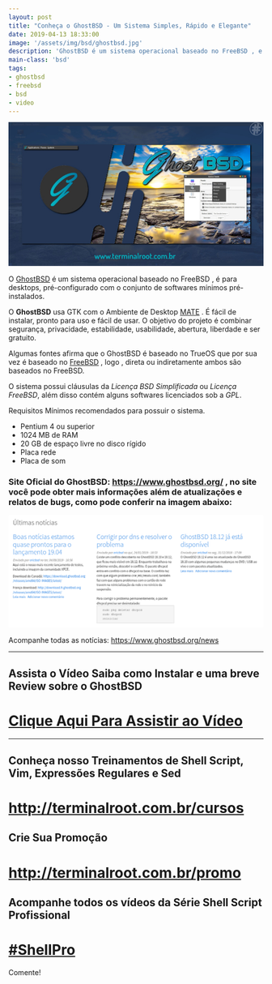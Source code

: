 ```yaml
---
layout: post
title: "Conheça o GhostBSD - Um Sistema Simples, Rápido e Elegante"
date: 2019-04-13 18:33:00
image: '/assets/img/bsd/ghostbsd.jpg'
description: 'GhostBSD é um sistema operacional baseado no FreeBSD , e é para desktops.'
main-class: 'bsd'
tags:
- ghostbsd
- freebsd
- bsd
- video
---
```


![Conheça o GhostBSD - Um Sistema Simples, Rápido e Elegante](/assets/img/bsd/ghostbsd.jpg "GhostBSD")

O [GhostBSD](https://www.ghostbsd.org/) é um sistema operacional baseado no FreeBSD  , é para desktops, pré-configurado com o conjunto de softwares mínimos pré-instalados.

O **GhostBSD** usa GTK com o Ambiente de Desktop [MATE](http://cse.google.com.br/cse?cx=004473188612396442360:qs2ekmnkweq&q=MATE) . É fácil de instalar, pronto para uso e fácil de usar. O objetivo do projeto é combinar segurança, privacidade, estabilidade, usabilidade, abertura, liberdade e ser gratuito.

Algumas fontes afirma que o GhostBSD é baseado no TrueOS que por sua vez é baseado no [FreeBSD](http://cse.google.com.br/cse?cx=004473188612396442360:qs2ekmnkweq&q=freebsd) , logo , direta ou indiretamente ambos são baseados no FreeBSD.

O sistema possui cláusulas da *Licença BSD Simplificada* ou *Licença FreeBSD*, além disso contém alguns softwares licenciados sob a *GPL*.

Requisitos Mínimos recomendados para possuir o sistema.

+ Pentium 4 ou superior
+ 1024 MB de RAM
+ 20 GB de espaço livre no disco rígido
+ Placa rede
+ Placa de som

### Site Oficial do GhostBSD: <https://www.ghostbsd.org/> , no site você pode obter mais informações além de atualizações e relatos de bugs, como pode conferir na imagem abaixo:

![Atualizações e Notícias do GhostBSD](/assets/img/bsd/bug-latest-ghostbsd.png "Atualizações e Notícias do GhostBSD")

Acompanhe todas as notícias: <https://www.ghostbsd.org/news>

***

## Assista o Vídeo Saiba como Instalar e uma breve Review sobre o GhostBSD
# [Clique Aqui Para Assistir ao Vídeo](https://youtu.be/BaOYhWDWl0g)

***

## Conheça nosso Treinamentos de Shell Script, Vim, Expressões Regulares e Sed
# <http://terminalroot.com.br/cursos>

## Crie Sua Promoção
# <http://terminalroot.com.br/promo>

## Acompanhe todos os vídeos da **Série Shell Script Profissional**
# [#ShellPro](http://bit.ly/shell-pro-root)

Comente!

<script async src="https://pagead2.googlesyndication.com/pagead/js/adsbygoogle.js"></script>

<!-- Informat -->
<ins class="adsbygoogle"
 style="display:block"
 data-ad-client="ca-pub-2838251107855362"
 data-ad-slot="2327980059"
 data-ad-format="auto"
 data-full-width-responsive="true"></ins>

<script>
(adsbygoogle = window.adsbygoogle || []).push({});
</script>

